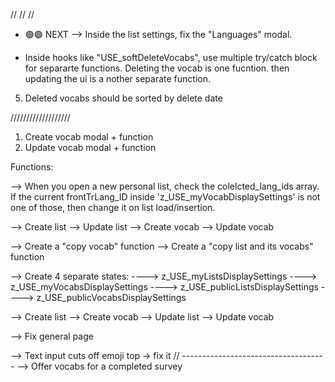 //
//
//

- 🟢🟢 NEXT --> Inside the list settings, fix the "Languages" modal.

- Inside hooks like "USE_softDeleteVocabs", use multiple try/catch block for separarte functions. Deleting the vocab is one fucntion. then updating the ui is a nother separate function.

5. Deleted vocabs should be sorted by delete date

///////////////////

1. Create vocab modal + function
2. Update vocab modal + function

Functions:

--> When you open a new personal list, check the colelcted_lang_ids array. If the current frontTrLang_ID inside 'z_USE_myVocabDisplaySettings' is not one of those, then change it on list load/insertion.

--> Create list
--> Update list
--> Create vocab
--> Update vocab

--> Create a "copy vocab" function
--> Create a "copy list and its vocabs" function

--> Create 4 separate states:
----> z_USE_myListsDisplaySettings
----> z_USE_myVocabsDisplaySettings
----> z_USE_publicListsDisplaySettings
----> z_USE_publicVocabsDisplaySettings

--> Create list
--> Create vocab
--> Update list
--> Update vocab

--> Fix general page

--> Text input cuts off emoji top -> fix it
// ------------------------------------
--> Offer vocabs for a completed survey
